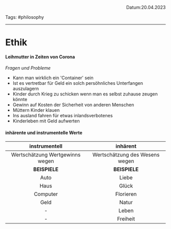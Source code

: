 <p align="right">Datum:20.04.2023</p>

Tags: #philosophy 

---
# Ethik
#### Leihmutter in Zeiten von Corona
*Fragen und Probleme*
- Kann man wirklich ein 'Container' sein
- Ist es vertretbar für Geld ein solch persöhnliches Unterfangen auszulagern
- Kinder durch Krieg zu schicken wenn man es selbst zuhause zeugen könnte
- Gewinn auf Kosten der Sicherheit von anderen Menschen
- Müttern Kinder klauen
- Ins ausland fahren für etwas inlandsverbotenes
- Kinderleben mit Geld aufwerten

#### inhärente und instrumentelle Werte
instrumentell|inhärent
:-:|:-:
Wertschätzung Wertgewinns wegen  | Wertschätzung des Wesens wegen
**BEISPIELE** | **BEISPIELE**
Auto | Liebe
Haus| Glück
Computer| Florieren
Geld | Natur
- | Leben
-  | Freiheit
